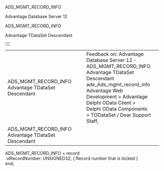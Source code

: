 ADS\_MGMT\_RECORD\_INFO




Advantage Database Server 12  

ADS\_MGMT\_RECORD\_INFO

Advantage TDataSet Descendant

|  |
| --- |
|  |

|  |  |  |  |  |
| --- | --- | --- | --- | --- |
| ADS\_MGMT\_RECORD\_INFO  Advantage TDataSet Descendant |  |  | Feedback on: Advantage Database Server 12 - ADS\_MGMT\_RECORD\_INFO Advantage TDataSet Descendant ade\_Ads\_mgmt\_record\_info Advantage Web Development > Advantage Delphi OData Client > Delphi OData Components > TODataSet / Dear Support Staff, |  |
| ADS\_MGMT\_RECORD\_INFO  Advantage TDataSet Descendant |  |  |  |  |

ADS\_MGMT\_RECORD\_INFO = record  
  ulRecordNumber: UNSIGNED32; { Record number that is locked }   
end;
